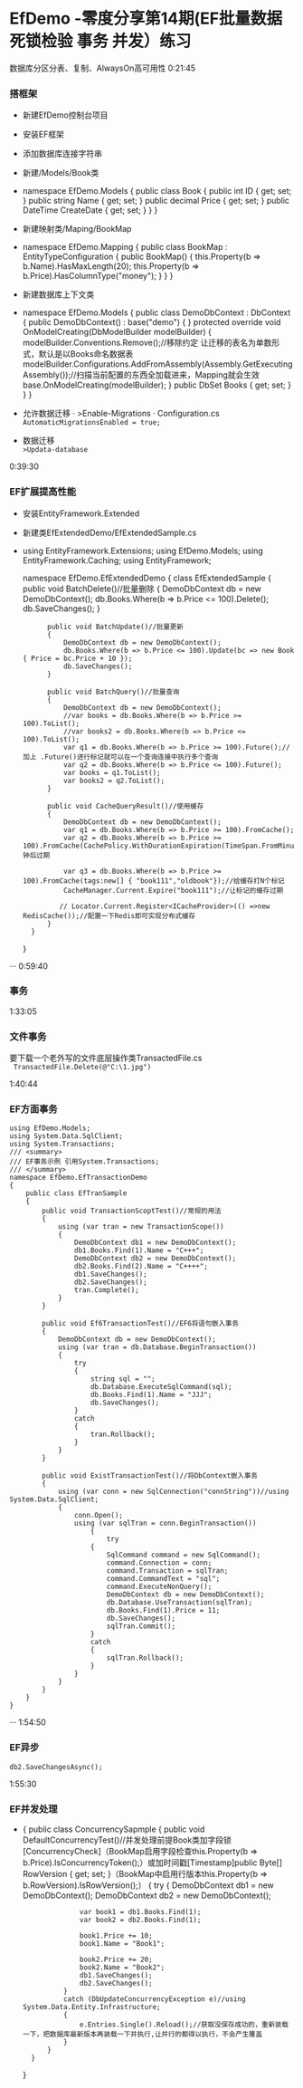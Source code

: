 # EfDemo -零度分享第14期(EF批量数据 死锁检验 事务 并发）练习
数据库分区分表、复制、AlwaysOn高可用性
0:21:45
### 搭框架
- 新建EfDemo控制台项目
- 安装EF框架
- 添加数据库连接字符串
- 新建/Models/Book类
-
    namespace EfDemo.Models
    {
	    public class Book
	    {
		    public int ID { get; set; }
		    public string Name { get; set; }
		    public decimal Price { get; set; }
		    public DateTime CreateDate { get; set; }
	    }
    }

- 新建映射类/Maping/BookMap
-  
    namespace EfDemo.Mapping
    {
	    public class BookMap : EntityTypeConfiguration<Book>
	    {
		   	 public BookMap()
		    {
			    this.Property(b => b.Name).HasMaxLength(20);
			    this.Property(b => b.Price).HasColumnType("money");
		    }
	    }
    }

- 新建数据库上下文类
-  
    namespace EfDemo.Models
    {
	    public class DemoDbContext : DbContext
	    {
		    public DemoDbContext() : base("demo") { }
		    protected override void OnModelCreating(DbModelBuilder modelBuilder)
		    {
			    modelBuilder.Conventions.Remove<PluralizingTableNameConvention>();//移除约定 让迁移的表名为单数形式，默认是以Books命名数据表
			    modelBuilder.Configurations.AddFromAssembly(Assembly.GetExecutingAssembly());//扫描当前配置的东西全加载进来，Mapping就会生效
			    base.OnModelCreating(modelBuilder);
		    }
		    public DbSet<Book> Books { get; set; }
	    }
    }

- 允许数据迁移
· >Enable-Migrations ·
 Configuration.cs  `AutomaticMigrationsEnabled = true;`
- 数据迁移  
 `>Updata-database`

0:39:30
### EF扩展提高性能
- 安装EntityFramework.Extended
- 新建类EfExtendedDemo/EfExtendedSample.cs
-
    using EntityFramework.Extensions;
    using EfDemo.Models;
    using EntityFramework.Caching;
    using EntityFramework;
    
    namespace EfDemo.EfExtendedDemo
    {
	    class EfExtendedSample
	    {
	    	public void BatchDelete()//批量删除
		    {
			    DemoDbContext db = new DemoDbContext();
			    db.Books.Where(b => b.Price <= 100).Delete();
			    db.SaveChanges();
		    }
		    
		    public void BatchUpdate()//批量更新
		    {
			    DemoDbContext db = new DemoDbContext();
			    db.Books.Where(b => b.Price <= 100).Update(bc => new Book { Price = bc.Price + 10 });
			    db.SaveChanges();
		    }
		    
		    public void BatchQuery()//批量查询
		    {
			    DemoDbContext db = new DemoDbContext();
			    //var books = db.Books.Where(b => b.Price >= 100).ToList();
			    //var books2 = db.Books.Where(b => b.Price <= 100).ToList();
			    var q1 = db.Books.Where(b => b.Price >= 100).Future();//加上 .Future()进行标记就可以在一个查询连接中执行多个查询
			    var q2 = db.Books.Where(b => b.Price <= 100).Future();
			    var books = q1.ToList();
			    var books2 = q2.ToList();
		    }
		    
		    public void CacheQueryResult()//使用缓存
		    {
			    DemoDbContext db = new DemoDbContext();
			    var q1 = db.Books.Where(b => b.Price >= 100).FromCache();
			    var q2 = db.Books.Where(b => b.Price >= 100).FromCache(CachePolicy.WithDurationExpiration(TimeSpan.FromMinutes(10)));//10钟后过期
			    
			    var q3 = db.Books.Where(b => b.Price >= 100).FromCache(tags:new[] { "book111","oldbook"});//给缓存打N个标记
			    CacheManager.Current.Expire("book111");//让标记的缓存过期
		    
		       // Locator.Current.Register<ICacheProvider>(() =>new RedisCache());//配置一下Redis即可实现分布式缓存
		    }
	    }
    }
    
···
0:59:40
### 事务
1:33:05
### 文件事务
要下载一个老外写的文件底层操作类TransactedFile.cs  
` TransactedFile.Delete(@"C:\1.jpg")`  


1:40:44
### EF方面事务

    using EfDemo.Models;
    using System.Data.SqlClient;
    using System.Transactions;
    /// <summary>
    /// EF事务示例 引用System.Transactions;
    /// </summary>
    namespace EfDemo.EfTransactionDemo
    {
	    public class EfTranSample
	    {
		    public void TransactionScoptTest()//常规的用法
		    {
		    	using (var tran = new TransactionScope())
			    {
				    DemoDbContext db1 = new DemoDbContext();
				    db1.Books.Find(1).Name = "C+++";
				    DemoDbContext db2 = new DemoDbContext();
				    db2.Books.Find(2).Name = "C++++";
				    db1.SaveChanges();
				    db2.SaveChanges();
				    tran.Complete();
			    }
		    }
		    
		    public void Ef6TransactionTest()//EF6将语句嵌入事务
		    {
			    DemoDbContext db = new DemoDbContext();
			    using (var tran = db.Database.BeginTransaction())
			    {
			    	try
				    {
					    string sql = "";
					    db.Database.ExecuteSqlCommand(sql);
					    db.Books.Find(1).Name = "JJJ";
					    db.SaveChanges();
				    }
				    catch 
				    {
				   	 	tran.Rollback();
				    }
			    }
		    }
		    
		    public void ExistTransactionTest()//将DbContext嵌入事务
		    {
			    using (var conn = new SqlConnection("connString"))//using System.Data.SqlClient;
			    {
				    conn.Open();
				    using (var sqlTran = conn.BeginTransaction())
					    {
					    	try
					    {
						    SqlCommand command = new SqlCommand();
						    command.Connection = conn;
						    command.Transaction = sqlTran;
						    command.CommandText = "sql";
						    command.ExecuteNonQuery();
						    DemoDbContext db = new DemoDbContext();
						    db.Database.UseTransaction(sqlTran);
						    db.Books.Find(1).Price = 11;
						    db.SaveChanges();
						    sqlTran.Commit();
					    }
					    catch 
					    {
					    	sqlTran.Rollback();   
					    }
				    }
			    }
		    }
	    }
    }
···
1:54:50
### EF异步
` db2.SaveChangesAsync(); `

1:55:30 
### EF并发处理
-  
	{
		public class ConcurrencySapmple
		{
			public void DefaultConcurrencyTest()//并发处理前提Book类加字段锁[ConcurrencyCheck]（BookMap启用字段检查this.Property(b => b.Price).IsConcurrencyToken();）或加时间戳[Timestamp]public Byte[] RowVersion { get; set; }（BookMap中启用行版本this.Property(b => b.RowVersion).IsRowVersion();）
			{
				try
				{
					DemoDbContext db1 = new DemoDbContext();
					DemoDbContext db2 = new DemoDbContext();
					
					var book1 = db1.Books.Find(1);
					var book2 = db2.Books.Find(1);
					
					book1.Price += 10;
					book1.Name = "Book1";
					
					book2.Price += 20;
					book2.Name = "Book2";
					db1.SaveChanges();
					db2.SaveChanges();		
				}
				catch (DbUpdateConcurrencyException e)//using System.Data.Entity.Infrastructure;
				{
					e.Entries.Single().Reload();//获取没保存成功的，重新装载一下，把数据库最新版本再装载一下并执行,让并行的都得以执行，不会产生覆盖
				}			
			}
		}
	}



